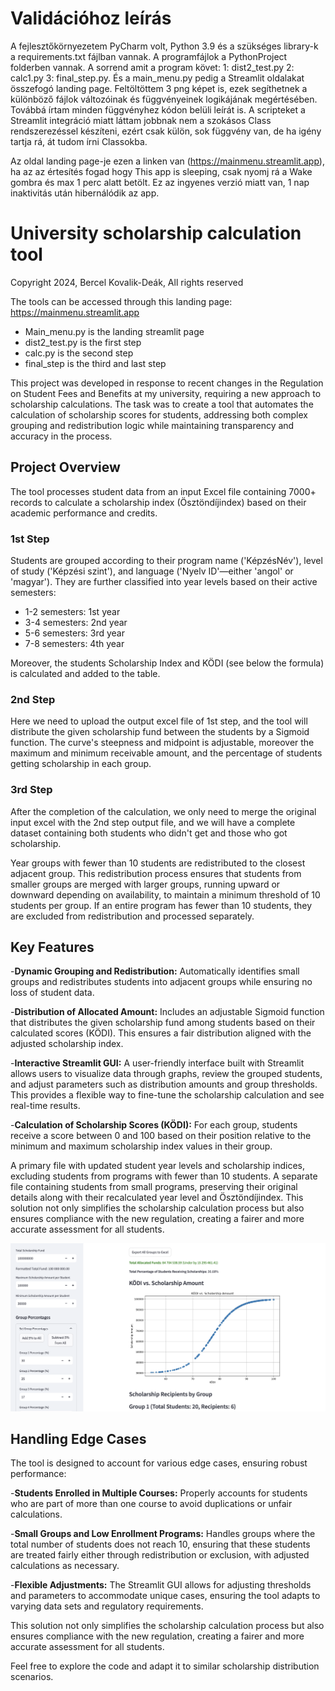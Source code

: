 # Validációhoz leírás

A fejlesztőkörnyezetem PyCharm volt, Python 3.9 és a szükséges library-k a requirements.txt fájlban vannak. A programfájlok a PythonProject folderben vannak. A sorrend amit a program követ: 1: dist2_test.py 2: calc1.py 3: final_step.py. És a main_menu.py pedig a Streamlit oldalakat összefogó landing page. Feltöltöttem 3 png képet is, ezek segíthetnek a különböző fájlok változóinak és függvényeinek logikájának megértésében. Továbbá írtam minden függvényhez kódon belüli leírát is. A scripteket a Streamlit integráció miatt láttam jobbnak nem a szokásos Class rendszerezéssel készíteni, ezért csak külön, sok függvény van, de ha igény tartja rá, át tudom írni Classokba. 

Az oldal landing page-je ezen a linken van (https://mainmenu.streamlit.app), ha az az értesítés fogad hogy This app is sleeping, csak nyomj rá a Wake gombra és max 1 perc alatt betölt. Ez az ingyenes verzió miatt van, 1 nap inaktivitás után hibernálódik az app. 


# University scholarship calculation tool

Copyright 2024, Bercel Kovalik-Deák, All rights reserved

The tools can be accessed through this landing page: https://mainmenu.streamlit.app

- Main_menu.py is the landing streamlit page
- dist2_test.py is the first step
- calc.py is the second step
- final_step is the third and last step

This project was developed in response to recent changes in the Regulation on Student Fees and Benefits at my university, requiring a new approach to scholarship calculations. The task was to create a tool that automates the calculation of scholarship scores for students, addressing both complex grouping and redistribution logic while maintaining transparency and accuracy in the process.

## Project Overview
The tool processes student data from an input Excel file containing 7000+ records to calculate a scholarship index (Ösztöndíjindex) based on their academic performance and credits. 

### 1st Step
Students are grouped according to their program name ('KépzésNév'), level of study ('Képzési szint'), and language ('Nyelv ID'—either 'angol' or 'magyar'). They are further classified into year levels based on their active semesters: 
- 1-2 semesters: 1st year
- 3-4 semesters: 2nd year
- 5-6 semesters: 3rd year
- 7-8 semesters: 4th year

Moreover, the students Scholarship Index and KÖDI (see below the formula) is calculated and added to the table.

### 2nd Step
Here we need to upload the output excel file of 1st step, and the tool will distribute the given scholarship fund between the students by a Sigmoid function. The curve's steepness and midpoint is adjustable, moreover the maximum and minimum receivable amount, and the percentage of students getting scholarship in each group.

### 3rd Step
After the completion of the calculation, we only need to merge the original input excel with the 2nd step output file, and we will have a complete dataset containing both students who didn't get and those who got scholarship.

Year groups with fewer than 10 students are redistributed to the closest adjacent group. This redistribution process ensures that students from smaller groups are merged with larger groups, running upward or downward depending on availability, to maintain a minimum threshold of 10 students per group. If an entire program has fewer than 10 students, they are excluded from redistribution and processed separately.

## Key Features
-__Dynamic Grouping and Redistribution:__ Automatically identifies small groups and redistributes students into adjacent groups while ensuring no loss of student data.

-__Distribution of Allocated Amount:__ Includes an adjustable Sigmoid function that distributes the given scholarship fund among students based on their calculated scores (KÖDI). This ensures a fair distribution aligned with the adjusted scholarship index.

-__Interactive Streamlit GUI:__ A user-friendly interface built with Streamlit allows users to visualize data through graphs, review the grouped students, and adjust parameters such as distribution amounts and group thresholds. This provides a flexible way to fine-tune the scholarship calculation and see real-time results.

-__Calculation of Scholarship Scores (KÖDI):__ For each group, students receive a score between 0 and 100 based on their position relative to the minimum and maximum scholarship index values in their group.

A primary file with updated student year levels and scholarship indices, excluding students from programs with fewer than 10 students.
A separate file containing students from small programs, preserving their original details along with their recalculated year level and Ösztöndíjindex.
This solution not only simplifies the scholarship calculation process but also ensures compliance with the new regulation, creating a fairer and more accurate assessment for all students.

![Screenshot of the working application as preview.](Preview.png)

## Handling Edge Cases
The tool is designed to account for various edge cases, ensuring robust performance:

-__Students Enrolled in Multiple Courses:__ Properly accounts for students who are part of more than one course to avoid duplications or unfair calculations.

-__Small Groups and Low Enrollment Programs:__ Handles groups where the total number of students does not reach 10, ensuring that these students are treated fairly either through redistribution or exclusion, with adjusted calculations as necessary.

-__Flexible Adjustments:__ The Streamlit GUI allows for adjusting thresholds and parameters to accommodate unique cases, ensuring the tool adapts to varying data sets and regulatory requirements.

This solution not only simplifies the scholarship calculation process but also ensures compliance with the new regulation, creating a fairer and more accurate assessment for all students.


Feel free to explore the code and adapt it to similar scholarship distribution scenarios.
